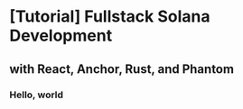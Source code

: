 # [Tutorial] Fullstack Solana Development
## with React, Anchor, Rust, and Phantom

### Hello, world
